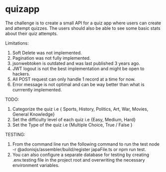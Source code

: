 # quizapp
The challenge is to create a small API for a quiz app where users can create and attempt quizzes. The users should also be able to see some basic stats about their quiz attempts.


Limitations:
1. Soft Delete was not implemented.
2. Pagination was not fully implemented.
3. jsonwebtoken is outdated and was last published 3 years ago.
4. JWT logout is not the best implementation and might be open to hackers.
4. All POST request can only handle 1 record at a time for now.
5. Error message is not optimal and can be way better than what is currrently implemented.

TODO:
1. Categorize the quiz i.e { Sports, History, Politics, Art, War, Movies, General Knowledge}
2. Set the difficulty level of each quiz i.e {Easy, Medium, Hard}
3. Set the Type of the quiz i.e {Multiple Choice, True / False }


TESTING:
1. From the command line run the following command to run the test
node -r @adonisjs/assembler/build/register japaFile.ts or npm run test.
2. You can also configure a separate database for testing by creating .env.testing file in the project root and overwriting the necessary environment variables.
